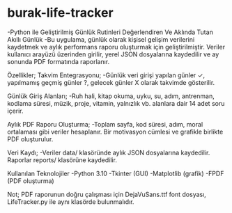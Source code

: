 # burak-life-tracker
-Python ile Geliştirilmiş Günlük Rutinleri Değerlendiren Ve Aklında Tutan Akıllı Günlük
-Bu uygulama, günlük olarak kişisel gelişim verilerini kaydetmek ve aylık performans raporu oluşturmak için geliştirilmiştir. Veriler kullanıcı arayüzü üzerinden girilir, yerel JSON dosyalarına kaydedilir ve ay sonunda PDF formatında raporlanır.

Özellikler;
Takvim Entegrasyonu;
-Günlük veri girişi yapılan günler ✓, yapılmamış geçmiş günler ?, gelecek günler X olarak takvimde gösterilir.

Günlük Giriş Alanları;
-Ruh hali, kitap okuma, uyku, su, adım, antrenman, kodlama süresi, müzik, proje, vitamin, yalnızlık vb. alanlara dair 14 adet soru içerir.

Aylık PDF Raporu Oluşturma;
-Toplam sayfa, kod süresi, adım, moral ortalaması gibi veriler hesaplanır.
Bir motivasyon cümlesi ve grafikle birlikte PDF oluşturulur.

Veri Kaydı;
-Veriler data/ klasöründe aylık JSON dosyalarına kaydedilir. Raporlar reports/ klasörüne kaydedilir.

Kullanılan Teknolojiler
-Python 3.10
-Tkinter (GUI)
-Matplotlib (grafik)
-FPDF (PDF oluşturma)

Not;
PDF raporunun doğru çalışması için DejaVuSans.ttf font dosyası, LifeTracker.py ile aynı klasörde bulunmalıdır.


